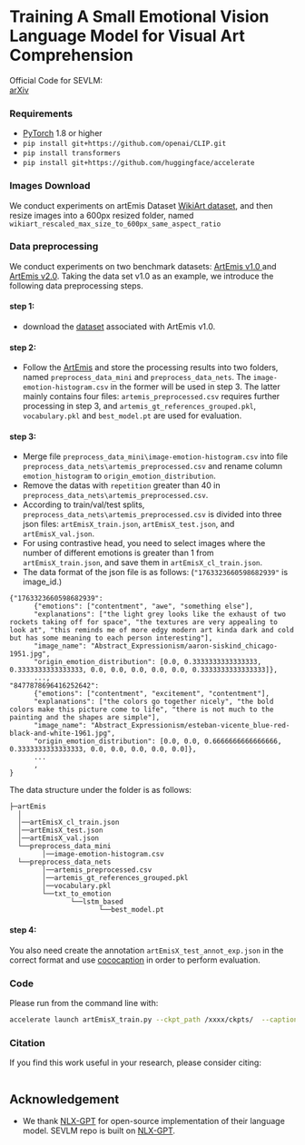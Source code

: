 # Training A Small Emotional Vision Language Model for Visual Art Comprehension
Official Code for SEVLM:  <br>
[arXiv](https://arxiv.org/xxxx) 
<br>


### Requirements
- [PyTorch](https://pytorch.org/) 1.8 or higher
- `pip install git+https://github.com/openai/CLIP.git`
-  `pip install transformers`
-  `pip install git+https://github.com/huggingface/accelerate`

### Images Download
We conduct experiments on artEmis Dataset [WikiArt dataset](https://github.com/cs-chan/ArtGAN/tree/master/WikiArt%20Dataset), and then resize images into a 600px resized folder, named `wikiart_rescaled_max_size_to_600px_same_aspect_ratio` 

### Data preprocessing
We conduct experiments on two benchmark datasets: [ArtEmis v1.0 ](https://arxiv.org/abs/2101.07396)  and [ArtEmis v2.0](https://arxiv.org/abs/2204.07660). Taking the data set v1.0 as an example, we introduce the following data preprocessing steps.
#### step 1: 
- download the [dataset](https://github.com/optas/artemis?tab=readme-ov-file) associated with ArtEmis v1.0.
#### step 2: 
- Follow the [ArtEmis](https://github.com/optas/artemis?tab=readme-ov-file) and store the processing results into two folders, named `preprocess_data_mini` and `preprocess_data_nets`. The `image-emotion-histogram.csv` in the former will be used in step 3. The latter mainly contains four files:  `artemis_preprocessed.csv` requires further processing in step 3, and `artemis_gt_references_grouped.pkl`, `vocabulary.pkl` and `best_model.pt` are used for evaluation.
#### step 3: 
- Merge file `preprocess_data_mini\image-emotion-histogram.csv` into file `preprocess_data_nets\artemis_preprocessed.csv` and rename column `emotion_histogram` to `origin_emotion_distribution`.
- Remove the datas with `repetition` greater than 40 in `preprocess_data_nets\artemis_preprocessed.csv`.
- According to train/val/test splits, `preprocess_data_nets\artemis_preprocessed.csv` is divided into three json files: `artEmisX_train.json`, `artEmisX_test.json`, and `artEmisX_val.json`.
- For using contrastive head, you need to select images where the number of different emotions is greater than 1 from `artEmisX_train.json`, and save  them in `artEmisX_cl_train.json`.
- The data format of the json file is as follows: (`"1763323660598682939"` is image_id.)
```
{"1763323660598682939": 
      {"emotions": ["contentment", "awe", "something else"], 
      "explanations": ["the light grey looks like the exhaust of two rockets taking off for space", "the textures are very appealing to look at", "this reminds me of more edgy modern art kinda dark and cold but has some meaning to each person interesting"], 
      "image_name": "Abstract_Expressionism/aaron-siskind_chicago-1951.jpg",  
      "origin_emotion_distribution": [0.0, 0.3333333333333333, 0.3333333333333333, 0.0, 0.0, 0.0, 0.0, 0.0, 0.3333333333333333]}, 
      ...,
"8477878696416252642": 
      {"emotions": ["contentment", "excitement", "contentment"], 
      "explanations": ["the colors go together nicely", "the bold colors make this picture come to life", "there is not much to the painting and the shapes are simple"], 
      "image_name": "Abstract_Expressionism/esteban-vicente_blue-red-black-and-white-1961.jpg", 
      "origin_emotion_distribution": [0.0, 0.0, 0.6666666666666666, 0.3333333333333333, 0.0, 0.0, 0.0, 0.0, 0.0]},
      ...
      ,
}
```

The data structure under the folder is as follows:
```
├─artEmis
  │
  │──artEmisX_cl_train.json
  │──artEmisX_test.json
  │──artEmisX_val.json
  └──preprocess_data_mini
        │──image-emotion-histogram.csv
  └──preprocess_data_nets
        │──artemis_preprocessed.csv
        │──artemis_gt_references_grouped.pkl
        │──vocabulary.pkl  
        └──txt_to_emotion
               └──lstm_based
                      └──best_model.pt
```




#### step 4: 
You also need create the annotation `artEmisX_test_annot_exp.json` in the correct format and use [cococaption](https://github.com/tylin/coco-caption) in order to perform evaluation.


### Code
Please run from the command line with: <br>
```bash
accelerate launch artEmisX_train.py --ckpt_path /xxxx/ckpts/  --caption_save_path /xxxx/results/  --nle_data_train_path /xxxx/data/artEmis/artEmisX_cl_train.json  --nle_data_val_path /xxxx/data/artEmis/artEmisX_val.json
```

### Citation
If you find this work useful in your research, please consider citing:
```

```

## Acknowledgement

- We thank [NLX-GPT](https://github.com/fawazsammani/nlxgpt) for  open-source implementation of their language model. SEVLM repo is built on [NLX-GPT](https://github.com/fawazsammani/nlxgpt).
